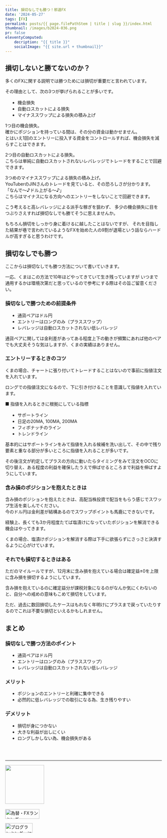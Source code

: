 ```yaml
---
title: 損切なしでも勝つ！邪道FX
date: '2024-05-27'
tags: [FX]
permalink: posts/{{ page.filePathStem | title | slug }}/index.html
thumbnail: /images/b2024-036.png
pr: false
eleventyComputed:
    decription: "{{ title }}"
    socialImage: "{{ site.url + thumbnail}}"
---
```


## 損切しないと勝てないのか？

多くのFXに関する説明では勝つためには損切が重要だと言われています。

その理由として、次の3つが挙げられることが多いです。

* 機会損失
* 自動ロスカットによる損失
* マイナススワップによる損失の積み上げ

1つ目の機会損失。<br/>
確かにポジションを持っている間は、その分の資金は動かせません。<br/>
とはいえ1回のエントリーに投入する資金をコントロールすれば、機会損失を減らすことはできます。

2つ目の自動ロスカットによる損失。<br/>
こちらは単純に自動ロスカットされないレバレッジでトレードをすることで回避できます。

3つめのマイナススワップによる損失の積み上げ。<br/>
YouTuberのJINさんのトレードを見ていると、その恐ろしさが分かります。<br/>
「なんで～♪ドル上がる～♪」<br/>
こちらはマイナスになる方向へのエントリーをしないことで回避できます。


こう考えると高レバレッジによる派手な稼ぎを狙わず、
多少の機会損失に目をつぶりさえすれば損切なしでも勝てそうに思えませんか。

もちろん損切をしっかり身に着けるに越したことはないですが、
それを目指した結果が巷で言われているようなFXを始めた人の9割が退場という話ならハードルが高すぎると思うわけです。


## 損切なしでも勝つ

ここからは損切なしでも勝つ方法について書いていきます。

一応、くまはこの方法で10年ほどやってきていて生き残っていますが
いつまで通用するかは環境次第だと思っているので参考にする際はその旨ご留意ください。


### 損切なしで勝つための前提条件

* 通貨ペアはドル円
* エントリーはロングのみ（プラススワップ）
* レバレッジは自動ロスカットされない低レバレッジ


通貨ペアに関しては金利差があってある程度上下の動きが頻繁にあれば他のペアでも大丈夫そうな気はしますが、くまの実績はありません。

### エントリーするときのコツ

くまの場合、チャートに張り付いてトレードすることはないので事前に指値注文を入れています。

ロングでの指値注文になるので、下に引き付けることを意識して指値を入れています。

■ 指値を入れるときに根拠にしている指標

* サポートライン
* 日足の20MA, 100MA, 200MA
* フィボナッチのライン
* トレンドライン

基本的にはサポートラインをみて指値を入れる候補を洗い出して、その中で残り要素と重なる部分が多いところに指値を入れることが多いです。

その後注文が約定してプラスの方向に動いたらタイミングをみて注文をOCOに切り替え、ある程度の利益を確保したうえで伸ばせるところまで利益を伸ばすようにしています。


### 含み損のポジションを抱えたときは

含み損のポジションを抱えたときは、高配当株投資で配当をもらう感じでスワップ生活を楽しんでください。<br/>
今のドル円は金利差が結構あるのでスワップポイントも馬鹿にできないです。

経験上、長くても3か月程度たてば塩漬けになっていたポジションを解消できる機会はやってきます。

くまの場合、塩漬けポジションを解消する際は下手に欲張らずにさっさと決済するように心がけています。


### それでも損切するときはある

ただのマイルールですが、12月末に含み損を抱えている場合は確定益±0を上限に含み損を損切するようにしています。

含み損を抱えているのに確定益分が課税対象になるのがなんか気にくわないのと、自分への戒めの意味もこめて損切をしています。

ただ、過去に数回損切したケースはもれなく年明けにプラスまで戻っていたりするのでこれは不要な損切といえるかもしれません。



## まとめ

### 損切なしで勝つ方法のポイント

* 通貨ペアはドル円
* エントリーはロングのみ（プラススワップ）
* レバレッジは自動ロスカットされない低レバレッジ

### メリット

* ポジションのエントリーと利確に集中できる
* 必然的に低レバレッジでの取引になる為、生き残りやすい

### デメリット

* 損切が身につかない
* 大きな利益が出しにくい
* ロングしかしない為、機会損失がある


<br/>
<br/>
<hr/>




<a href="https://px.a8.net/svt/ejp?a8mat=3YYPVE+94NAPE+1WP2+61C2P" rel="nofollow">
<img border="0" width="125" height="125" alt="" src="https://www23.a8.net/svt/bgt?aid=240125306552&wid=001&eno=01&mid=s00000008903001014000&mc=1"></a>
<img border="0" width="1" height="1" src="https://www13.a8.net/0.gif?a8mat=3YYPVE+94NAPE+1WP2+61C2P" alt="">



<a href="https://blog.with2.net/link/?id=2111205&cid=1532" title="為替・FXランキング"><img alt="為替・FXランキング" width="110" height="31" src="https://blog.with2.net/img/banner/c/banner_1/br_c_1532_1.gif"></a>

<a href="https://blogmura.com/ranking/in?p_cid=11188911" target="_blank"><img src="https://b.blogmura.com/88_31.gif" width="88" height="31" border="0" alt="ブログランキング・にほんブログ村へ" /></a>

<style>
ul { margin-top: 1rem; margin-left: 1rem; }
ul li { list-style-type: disc; }
ul li ul { margin-top: 0; }
ul li ul li { list-style-type: circle; }
</style>